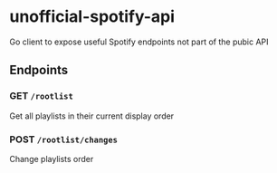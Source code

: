 # unofficial-spotify-api
Go client to expose useful Spotify endpoints not part of the pubic API

## Endpoints

### **GET** `/rootlist`

Get all playlists in their current display order

### **POST** `/rootlist/changes`

Change playlists order